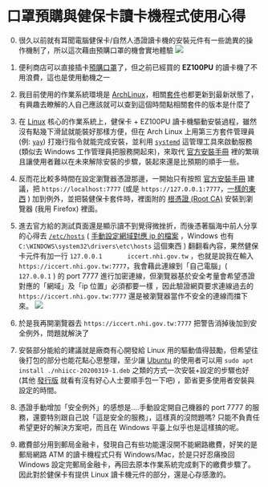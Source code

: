 # 口罩預購與健保卡讀卡機程式使用心得

0. 很久以前就有耳聞電腦健保卡/自然人憑證讀卡機的安裝元件有一些詭異的操作機制了，所以這次藉由預購口罩的機會實地體驗 ![](https://i.imgur.com/k5XQyYM.jpg)

1. 便利商店可以直接插卡[預購口罩](https://www.nhi.gov.tw/Content_List.aspx?n=395F52D193F3B5C7)了，但之前已經買的 **EZ100PU** 的讀卡機了不用浪費，這也是使用動機之一

2. 我目前使用的作業系統環境是 [ArchLinux](https://www.archlinux.org)，相關[套件](http://linux.vbird.org/linux_basic/0520rpm_and_srpm.php#intro)也都更新到最新狀態了，有興趣去瞭解的人自己應該就可以查到這個時間點相關套件的版本是什麼了

3. 在 [Linux](https://zh.wikipedia.org/zh-tw/Linux) 核心的作業系統上，健保卡 + EZ100PU 讀卡機驅動安裝過程，雖然沒有點幾下滑鼠就能裝好那樣方便，但在 Arch Linux 上用第三方套件管理員(例: [`yay`](https://github.com/Jguer/yay)) 打幾行指令就能完成安裝，並利用 [`systemd`](http://linux.vbird.org/linux_basic/0560daemons.php#daemon) 這管理工具來啟動服務(類似去 Windows 工作管理員把服務開起來)，來取代 [官方安裝手冊](https://cloudicweb.nhi.gov.tw/cloudic/system/SMC/Document/%E5%81%A5%E4%BF%9D%E5%8D%A1%E5%85%83%E4%BB%B6_Linux(Ubuntu)%E5%AE%89%E8%A3%9D%E6%89%8B%E5%86%8A.pdf) 裡的繁瑣且讓使用者難以在未來解除安裝的步驟，裝起來還是比預期的順手一些。

4. 反而花比較多時間在設定瀏覽器憑證那邊，一開始只有按照 [官方安裝手冊](https://cloudicweb.nhi.gov.tw/cloudic/system/SMC/Document/%E5%81%A5%E4%BF%9D%E5%8D%A1%E5%85%83%E4%BB%B6_Linux(Ubuntu)%E5%AE%89%E8%A3%9D%E6%89%8B%E5%86%8A.pdf) 建議，把 `https://localhost:7777` (或是 `https://127.0.0.1:7777`，[一樣的東西](https://zh.wikipedia.org/zh-tw/Localhost) ) 加到例外，並把裝健保卡套件時，裡面附的 [根憑證 (Root CA)](https://zh.wikipedia.org/zh-tw/%E6%A0%B9%E8%AF%81%E4%B9%A6) 安裝到瀏覽器 (我用 Firefox) 裡面。

5. 進去官方給的測試頁面還是顯示讀不到覺得微挫折，而後憑著腦海中前人分享的心得去 [`/etc/hosts`](https://zh.wikipedia.org/zh-tw/Hosts%E6%96%87%E4%BB%B6) ( [手動設定網域對應 ip 的檔案](https://zh.wikipedia.org/zh-tw/Hosts%E6%96%87%E4%BB%B6) ，Windows 也有 `C:\WINDOWS\system32\drivers\etc\hosts` 這個東西 ) 翻翻看內容，果然健保卡元件有加一行 `127.0.0.1       iccert.nhi.gov.tw` ，也就是說我在輸入 `https://iccert.nhi.gov.tw:7777`，我會藉此連線到「自己電腦」( `127.0.0.1` ) 的 port 7777 進行加密連線，但瀏覽器基於安全考量會希望憑證對應的「網域」及「ip 位置」必須都要一樣 ，因此驗證網頁要求連線過去的 `https://iccert.nhi.gov.tw:7777` 還是被瀏覽器當作不安全的連線而擋下來。  ![](https://i.imgur.com/Z9l6UHG.png)

6. 於是我再開瀏覽器去 `https://iccert.nhi.gov.tw:7777` 把警告消掉後加到安全例外，問題就解決了

7. 安裝部分能給的建議就是廠商有心開發給 Linux 用的驅動值得鼓勵，但希望往後打包的部分也能花點心思整理，至少讓 [Ubuntu](https://zh.wikipedia.org/zh-tw/Ubuntu) 的使用者可以用 `sudo apt install ./nhiicc-20200319-1.deb` 之類的方式一次安裝+設定的步驟也好 (其他 [發行版](https://zh.wikipedia.org/zh-tw/Linux%E5%8F%91%E8%A1%8C%E7%89%88) 就看有沒有好心人士要順手包一下吧) ，節省更多使用者安裝與設定的時間。

8. 憑證手動增加「安全例外」的感想是....手動設定開自己機器的 port 7777 的服務，還要特別跟自己說「這是安全的服務」，這樣真的沒問題嗎? 只能不負責任希望更好的解決方案吧，而且在 Windows 平臺上似乎也是這樣搞的呢。

9. 繳費部分用到郵局金融卡，發現自己有些功能還沒開不能網路繳費，好笑的是郵局網路 ATM 的讀卡機程式只有 Windows/Mac，於是只好忍痛換回 Windows 設定完郵局金融卡，再回去原本作業系統完成剩下的繳費步驟了。因此對於健保卡有提供 Linux 讀卡機元件的部分，還是心存感激的。
